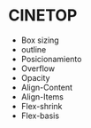 # CINETOP
- Box sizing
- outline
- Posicionamiento
- Overflow
- Opacity
- Align-Content
- Align-Items
- Flex-shrink
- Flex-basis
